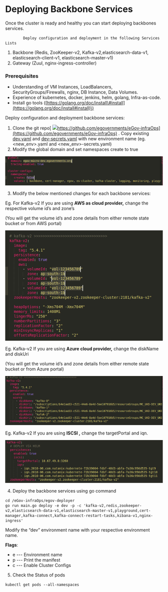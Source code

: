 # Deploying Backbone Services

Once the cluster is ready and healthy you can start deploying backbones services.

            Deploy configuration and deployment in the following Services Lists

1.   Backbone \(Redis, ZooKeeper-v2, Kafka-v2,elasticsearch-data-v1, elasticsearch-client-v1, elasticsearch-master-v1\)
2.   Gateway \(Zuul, nginx-ingress-controller\)

### Prerequisites <a id="Prerequisites"></a>

* Understanding of VM Instances, LoadBalancers, SecurityGroups/Firewalls, nginx,   DB  Instance, Data Volumes.
* Experience of kubernetes, docker, jenkins, helm, golang, Infra-as-code.
* Install go tools \([https://golang.org/doc/install\#install](https://golang.org/doc/install#install)\)

 Deploy configuration and deployment backbone services:        

1. Clone the git repo[ ![](https://github.githubassets.com/favicon.ico)https://github.com/egovernments/eGov-infraOps](https://github.com/egovernments/eGov-infraOps) . Copy existing [dev.yaml](https://github.com/egovernments/eGov-infraOps/blob/master/helm/environments/dev.yaml) and [dev-secrets.yaml](https://github.com/egovernments/eGov-infraOps/blob/master/helm/environments/dev-secrets.yaml) with new environment name \(eg. &lt;new\_env&gt;.yaml and &lt;new\_env&gt;-secrets.yaml\) 
2.  Modify the global domain and set namespaces create to true

![](../.gitbook/assets/image%20%2811%29.png)

3.  Modify the below mentioned changes for each backbone services:

 Eg. For Kafka-v2 If you are using **AWS as cloud provider,** change the respective volume id’s and zone’s

 \(You will get the volume id’s and zone details from either remote state bucket or from AWS portal\)

![](../.gitbook/assets/image%20%2830%29.png)

Eg. Kafka-v2 If you are using **Azure cloud provider,** change the diskName and diskUri

 \(You will get the volume id’s and zone details from either remote state bucket or from Azure portal\)

![](../.gitbook/assets/image%20%2817%29.png)

 Eg. Kafka-v2 If you are using **ISCSI ,** change the targetPortal and iqn.  


![](../.gitbook/assets/image%20%2840%29.png)

4.  Deploy the backbone services using  go command

```text
cd /eGov-infraOps/egov-deployer
go run main.go deploy -e dev -p -c 'kafka-v2,redis,zookeeper-v2,elasticsearch-data-v1,elasticsearch-master-v1,playground,cert-manager,kafka-connect,kafka-connect-restart-tasks,kibana-v1,nginx-ingress'
```

Modify the “dev” environment name with your respective environment name.

**Flags**:

* e  --- Environment name
* p  --- Print the manifest 
* c  --- Enable Cluster Configs

5. Check the Status of pods

```text
kubectl get pods --all-namespaces
```



